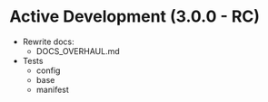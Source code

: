 Active Development (3.0.0 - RC)
=====================================
- Rewrite docs:
   * DOCS_OVERHAUL.md
- Tests
   * config
   * base
   * manifest